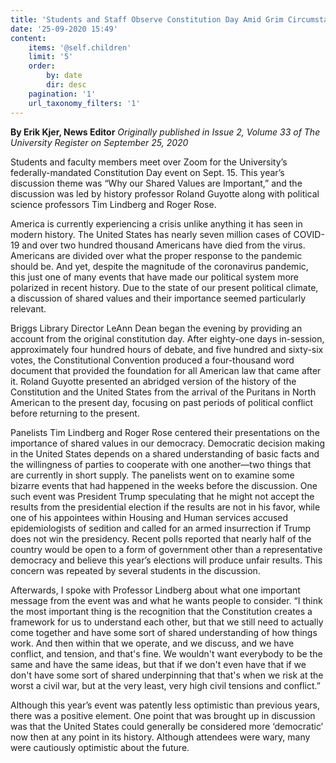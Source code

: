 ```yaml
---
title: 'Students and Staff Observe Constitution Day Amid Grim Circumstances'
date: '25-09-2020 15:49'
content:
    items: '@self.children'
    limit: '5'
    order:
        by: date
        dir: desc
    pagination: '1'
    url_taxonomy_filters: '1'
---
```


**By Erik Kjer, News Editor** _Originally published in Issue 2, Volume 33 of The University Register on September 25, 2020_

Students and faculty members meet over Zoom for the University’s federally-mandated Constitution Day event on Sept. 15. This year’s discussion theme was “Why our Shared Values are Important,” and the discussion was led by history professor Roland Guyotte along with political science professors Tim Lindberg and Roger Rose.

America is currently experiencing a crisis unlike anything it has seen in modern history. The United States has nearly seven million cases of COVID-19 and over two hundred thousand Americans have died from the virus. Americans are divided over what the proper response to the pandemic should be. And yet, despite the magnitude of the coronavirus pandemic, this just one of many events that have made our political system more polarized in recent history. Due to the state of our present political climate, a discussion of shared values and their importance seemed particularly relevant.

Briggs Library Director LeAnn Dean began the evening by providing an account from the original constitution day. After eighty-one days in-session, approximately four hundred hours of debate, and five hundred and sixty-six votes, the Constitutional Convention produced a four-thousand word document that provided the foundation for all American law that came after it. Roland Guyotte presented an abridged version of the history of the Constitution and the United States from the arrival of the Puritans in North American to the present day, focusing on past periods of political conflict before returning to the present.

Panelists Tim Lindberg and Roger Rose centered their presentations on the importance of shared values in our democracy. Democratic decision making in the United States depends on a shared understanding of basic facts and the willingness of parties to cooperate with one another—two things that are currently in short supply. The panelists went on to examine some bizarre events that had happened in the weeks before the discussion. One such event was President Trump speculating that he might not accept the results from the presidential election if the results are not in his favor, while one of his appointees within Housing and Human services accused epidemiologists of sedition and called for an armed insurrection if Trump does not win the presidency. Recent polls reported that nearly half of the country would be open to a form of government other than a representative democracy and believe this year’s elections will produce unfair results. This concern was repeated by several students in the discussion.

Afterwards, I spoke with Professor Lindberg about what one important message from the event was and what he wants people to consider. “I think the most important thing is the recognition that the Constitution creates a framework for us to understand each other, but that we still need to actually come together and have some sort of shared understanding of how things work. And then within that we operate, and we discuss, and we have conflict, and tension, and that's fine. We wouldn't want everybody to be the same and have the same ideas, but that if we don't even have that if we don't have some sort of shared underpinning that that's when we risk at the worst a civil war, but at the very least, very high civil tensions and conflict.”

Although this year’s event was patently less optimistic than previous years, there was a positive element. One point that was brought up in discussion was that the United States could generally be considered more ‘democratic’ now then at any point in its history. Although attendees were wary, many were cautiously optimistic about the future.
